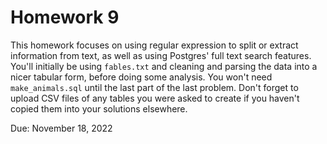 # Homework 9
This homework focuses on using regular expression to split or extract information from text, as well as using Postgres' full text search features. You'll initially be using `fables.txt` and cleaning and parsing the data into a nicer tabular form, before doing some analysis. You won't need `make_animals.sql` until the last part of the last problem. Don't forget to upload CSV files of any tables you were asked to create if you haven't copied them into your solutions elsewhere.

Due: November 18, 2022
